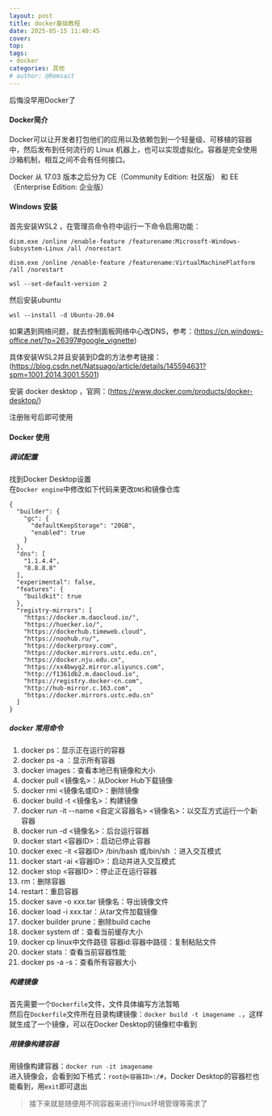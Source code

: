 ```yaml
---
layout: post
title: docker基础教程
date: 2025-05-15 11:40:45
cover: 
top: 
tags: 
- docker
categories: 其他
# author: @Remsait
---
```

后悔没早用Docker了
<!-- more -->

#### Docker简介

Docker可以让开发者打包他们的应用以及依赖包到一个轻量级、可移植的容器中，然后发布到任何流行的 Linux 机器上，也可以实现虚拟化。容器是完全使用沙箱机制，相互之间不会有任何接口。

Docker 从 17.03 版本之后分为 CE（Community Edition: 社区版） 和 EE（Enterprise Edition: 企业版）  

#### Windows 安装
首先安装WSL2 ，在管理员命令符中运行一下命令启用功能：  
```
dism.exe /online /enable-feature /featurename:Microsoft-Windows-Subsystem-Linux /all /norestart

dism.exe /online /enable-feature /featurename:VirtualMachinePlatform /all /norestart

wsl --set-default-version 2
```
然后安装ubuntu
```
wsl --install -d Ubuntu-20.04
```
如果遇到网络问题，就去控制面板网络中心改DNS，参考：(https://cn.windows-office.net/?p=26397#google_vignette)  

具体安装WSL2并且安装到D盘的方法参考链接：(https://blog.csdn.net/Natsuago/article/details/145594631?spm=1001.2014.3001.5501)  

安装 docker desktop ，官网：(https://www.docker.com/products/docker-desktop/)

注册账号后即可使用  

#### Docker 使用
##### 调试配置
找到Docker Desktop设置  
在`Docker engine`中修改如下代码来更改`DNS`和镜像仓库
```
{
  "builder": {
    "gc": {
      "defaultKeepStorage": "20GB",
      "enabled": true
    }
  },
  "dns": [
    "1.1.4.4",
    "8.8.8.8"
  ],
  "experimental": false,
  "features": {
    "buildkit": true
  },
  "registry-mirrors": [
    "https://docker.m.daocloud.io/",
    "https://huecker.io/",
    "https://dockerhub.timeweb.cloud",
    "https://noohub.ru/",
    "https://dockerproxy.com",
    "https://docker.mirrors.ustc.edu.cn",
    "https://docker.nju.edu.cn",
    "https://xx4bwyg2.mirror.aliyuncs.com",
    "http://f1361db2.m.daocloud.io",
    "https://registry.docker-cn.com",
    "http://hub-mirror.c.163.com",
    "https://docker.mirrors.ustc.edu.cn"
  ]
}
```
##### docker 常用命令
1. docker ps：显示正在运行的容器
2. docker ps -a ：显示所有容器
3. docker images：查看本地已有镜像和大小
4. docker pull <镜像名>：从Docker Hub下载镜像
5. docker rmi <镜像名或ID>：删除镜像
6. docker build -t <镜像名>：构建镜像
7. docker run -it --name <自定义容器名> <镜像名>：以交互方式运行一个新容器
8. docker run -d <镜像名>：后台运行容器
9. docker start <容器ID>：启动已停止容器
10. docker exec -it <容器ID> /bin/bash 或/bin/sh ：进入交互模式
11. docker start -ai <容器ID>：启动并进入交互模式
10. docker stop <容器ID>：停止正在运行容器
11. rm：删除容器
12. restart：重启容器
13. docker save -o xxx.tar 镜像名：导出镜像文件
14. docker load -i xxx.tar：从tar文件加载镜像
15. docker builder prune：删除build cache
16. docker system df：查看当前缓存大小
17. docker cp linux中文件路径  容器id:容器中路径：复制粘贴文件
18. docker stats：查看当前容器性能
19. docker ps -a -s：查看所有容器大小
##### 构建镜像
首先需要一个`Dockerfile`文件，文件具体编写方法暂略  
然后在`Dockerfile`文件所在目录构建镜像：`docker build -t imagename .`，这样就生成了一个镜像，可以在Docker Desktop的镜像栏中看到  
##### 用镜像构建容器
用镜像构建容器：`docker run -it imagename`  
进入镜像会，会看到如下格式：`root@<容器ID>:/#`，Docker Desktop的容器栏也能看到，用`exit`即可退出  

> 接下来就是随便用不同容器来进行linux环境管理等需求了
